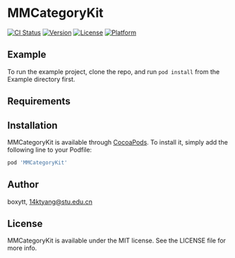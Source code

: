 # MMCategoryKit

[![CI Status](https://img.shields.io/travis/boxytt/MMCategoryKit.svg?style=flat)](https://travis-ci.org/boxytt/MMCategoryKit)
[![Version](https://img.shields.io/cocoapods/v/MMCategoryKit.svg?style=flat)](https://cocoapods.org/pods/MMCategoryKit)
[![License](https://img.shields.io/cocoapods/l/MMCategoryKit.svg?style=flat)](https://cocoapods.org/pods/MMCategoryKit)
[![Platform](https://img.shields.io/cocoapods/p/MMCategoryKit.svg?style=flat)](https://cocoapods.org/pods/MMCategoryKit)

## Example

To run the example project, clone the repo, and run `pod install` from the Example directory first.

## Requirements

## Installation

MMCategoryKit is available through [CocoaPods](https://cocoapods.org). To install
it, simply add the following line to your Podfile:

```ruby
pod 'MMCategoryKit'
```

## Author

boxytt, 14ktyang@stu.edu.cn

## License

MMCategoryKit is available under the MIT license. See the LICENSE file for more info.
